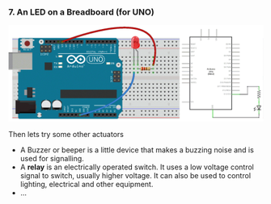 ### 7. An LED on a Breadboard (for UNO)

![image](../../images/arduino/digitalOut.png)


Then lets try some other actuators
- A Buzzer or beeper is a little device that makes a buzzing noise and is used for signalling.
- A **relay** is an electrically operated switch. It uses a low voltage control signal to switch, usually higher voltage. It can also be used to control lighting, electrical and other equipment.
- ...
